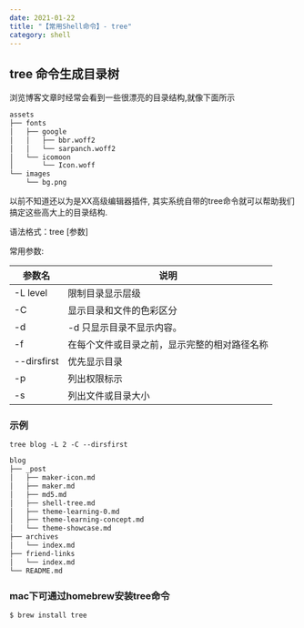 ```yaml
---
date: 2021-01-22
title: "【常用Shell命令】- tree"
category: shell
---
```


## tree 命令生成目录树

浏览博客文章时经常会看到一些很漂亮的目录结构,就像下面所示

``` sh
assets
├── fonts
│   ├── google
│   │   ├── bbr.woff2
│   │   └── sarpanch.woff2
│   └── icomoon
│       └── Icon.woff
└── images
    └── bg.png
```

<!-- more -->

以前不知道还以为是XX高级编辑器插件, 其实系统自带的tree命令就可以帮助我们搞定这些高大上的目录结构.

语法格式：tree [参数]

常用参数:

<style>
.article-content table {
  display: table;
  width: 100%;
}
</style>

| 参数名      |                    说明                     |
|-------------| ----------------------------------------- |
| -L level    |              限制目录显示层级               |
| -C          |          显示目录和文件的色彩区分            |
| -d          |          -d 只显示目录不显示内容。           |
| -f          | 在每个文件或目录之前，显示完整的相对路径名称     |
| --dirsfirst |                优先显示目录                 |
| -p          |                列出权限标示                 |
| -s          |             列出文件或目录大小              |


### 示例

`tree blog -L 2 -C --dirsfirst`

``` sh
blog
├── _post
│   ├── maker-icon.md
│   ├── maker.md
│   ├── md5.md
│   ├── shell-tree.md
│   ├── theme-learning-0.md
│   ├── theme-learning-concept.md
│   └── theme-showcase.md
├── archives
│   └── index.md
├── friend-links
│   └── index.md
└── README.md
```

### mac下可通过homebrew安装tree命令


``` sh
$ brew install tree
```